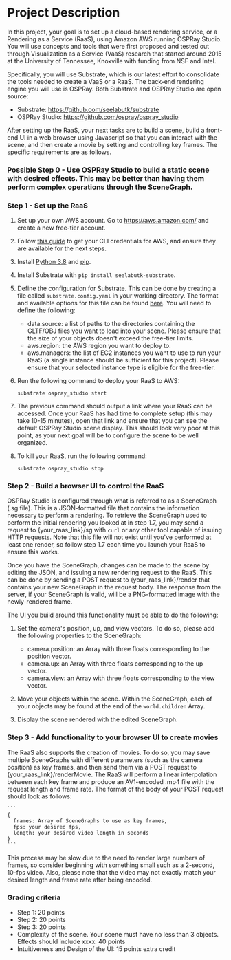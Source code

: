 # Project Description

In this project, your goal is to set up a cloud-based rendering service, or a Rendering as a Service (RaaS), using Amazon AWS running OSPRay Studio.
You will use concepts and tools that were first proposed and tested out through Visualization as a Service (VaaS) research that started around 2015 at the University of Tennessee, Knoxville with funding from NSF and Intel.

Specifically, you will use Substrate, which is our latest effort to consolidate the tools needed to create a VaaS or a RaaS. The back-end rendering engine you will use is OSPRay. Both Substrate and OSPRay Studio are open source:
  - Substrate: https://github.com/seelabutk/substrate
  - OSPRay Studio: https://github.com/ospray/ospray_studio

After setting up the RaaS, your next tasks are to build a scene, build a front-end UI in a web browser using Javascript so that you can interact with the scene, and then create a movie by setting and controlling key frames. The specific requirements are as follows.

### Possible Step 0 - Use OSPRay Studio to build a static scene with desired effects. This may be better than having them perform complex operations through the SceneGraph.

### Step 1 - Set up the RaaS

1. Set up your own AWS account. Go to https://aws.amazon.com/ and create a new free-tier account.

2. Follow [this guide](https://docs.aws.amazon.com/singlesignon/latest/userguide/howtogetcredentials.html) to get your CLI credentials for AWS, and ensure they are available for the next steps.

3. Install [Python 3.8](https://www.python.org/) and [pip](https://pip.pypa.io/en/stable/).

4. Install Substrate with `pip install seelabutk-substrate`.

5. Define the configuration for Substrate. This can be done by creating a file called `substrate.config.yaml` in your working directory. The format and available options for this file can be found [here](https://github.com/seelabutk/substrate/blob/main/api/substrate.config.yaml). You will need to define the following:

    - data.source: a list of paths to the directories containing the GLTF/OBJ files you want to load into your scene. Please ensure that the size of your objects doesn't exceed the free-tier limits.
    - aws.region: the AWS region you want to deploy to.
    - aws.managers: the list of EC2 instances you want to use to run your RaaS (a single instance should be sufficient for this project). Please ensure that your selected instance type is eligible for the free-tier.

6. Run the following command to deploy your RaaS to AWS:

    ```substrate ospray_studio start```

7. The previous command should output a link where your RaaS can be accessed. Once your RaaS has had time to complete setup (this may take 10-15 minutes), open that link and ensure that you can see the default OSPRay Studio scene display.
This should look very poor at this point, as your next goal will be to configure the scene to be well organized.

8. To kill your RaaS, run the following command:

    ```substrate ospray_studio stop```

### Step 2 - Build a browser UI to control the RaaS

OSPRay Studio is configured through what is referred to as a SceneGraph (.sg file). This is a JSON-formatted file that contains the information necessary to perform a rendering.
To retrieve the SceneGraph used to perform the initial rendering you looked at in step 1.7, you may send a request to {your_raas_link}/sg with `curl` or any other tool capable of issuing HTTP requests.
Note that this file will not exist until you've performed at least one render, so follow step 1.7 each time you launch your RaaS to ensure this works.

Once you have the SceneGraph, changes can be made to the scene by editing the JSON, and issuing a new rendering request to the RaaS. This can be done by sending a POST request to {your_raas_link}/render that contains your new SceneGraph in the request body.
The response from the server, if your SceneGraph is valid, will be a PNG-formatted image with the newly-rendered frame.

The UI you build around this functionality must be able to do the following:

1. Set the camera's position, up, and view vectors. To do so, please add the following properties to the SceneGraph:

    - camera.position: an Array with three floats corresponding to the position vector.
    - camera.up: an Array with three floats corresponding to the up vector.
    - camera.view: an Array with three floats corresponding to the view vector.

2. Move your objects within the scene. Within the SceneGraph, each of your objects may be found at the end of the `world.children` Array.

3. Display the scene rendered with the edited SceneGraph.

### Step 3 - Add functionality to your browser UI to create movies

The RaaS also supports the creation of movies. To do so, you may save multiple SceneGraphs with different parameters (such as the camera position) as key frames, and then send them via a POST request to {your_raas_link}/renderMovie.
The RaaS will perform a linear interpolation between each key frame and produce an AV1-encoded .mp4 file with the request length and frame rate. The format of the body of your POST request should look as follows:

    ```
    {
      frames: Array of SceneGraphs to use as key frames,
      fps: your desired fps,
      length: your desired video length in seconds
    }
    ```

This process may be slow due to the need to render large numbers of frames, so consider beginning with something small such as a 2-second, 10-fps video. Also, please note that the video may not exactly match your desired length and frame rate after being encoded.

### Grading criteria

  - Step 1: 20 points
  - Step 2: 20 points
  - Step 3: 20 points
  - Complexity of the scene. Your scene must have no less than 3 objects. Effects should include xxxx: 40 points
  - Intuitiveness and Design of the UI: 15 points extra credit
